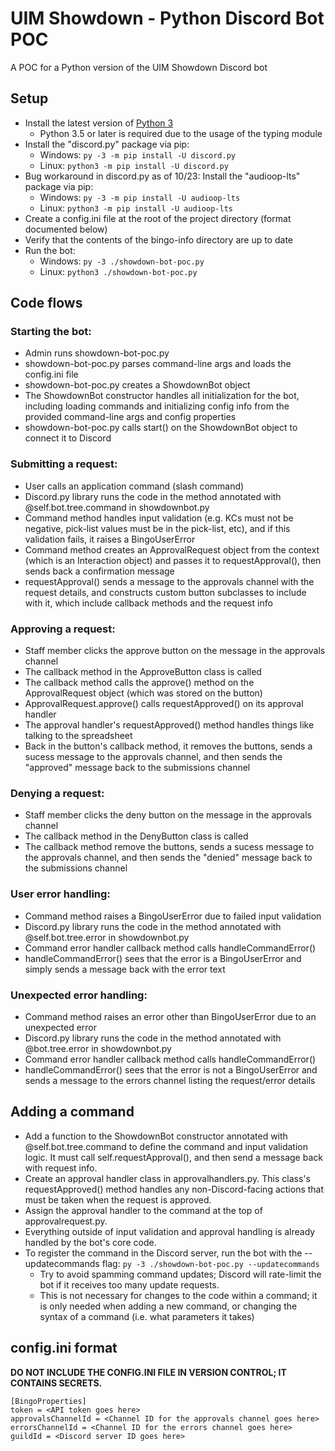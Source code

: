 # UIM Showdown - Python Discord Bot POC

A POC for a Python version of the UIM Showdown Discord bot

## Setup

* Install the latest version of [Python 3](https://www.python.org/downloads/)
  * Python 3.5 or later is required due to the usage of the typing module
* Install the "discord.py" package via pip:
  * Windows: `py -3 -m pip install -U discord.py`
  * Linux: `python3 -m pip install -U discord.py`
* Bug workaround in discord.py as of 10/23: Install the "audioop-lts" package via pip:
  * Windows: `py -3 -m pip install -U audioop-lts`
  * Linux: `python3 -m pip install -U audioop-lts`
* Create a config.ini file at the root of the project directory (format documented below)
* Verify that the contents of the bingo-info directory are up to date
* Run the bot:
  * Windows: `py -3 ./showdown-bot-poc.py`
  * Linux: `python3 ./showdown-bot-poc.py`

## Code flows

### Starting the bot:

* Admin runs showdown-bot-poc.py
* showdown-bot-poc.py parses command-line args and loads the config.ini file
* showdown-bot-poc.py creates a ShowdownBot object
* The ShowdownBot constructor handles all initialization for the bot, including loading commands and initializing config info from the provided command-line args and config properties
* showdown-bot-poc.py calls start() on the ShowdownBot object to connect it to Discord

### Submitting a request:

* User calls an application command (slash command)
* Discord.py library runs the code in the method annotated with @self.bot.tree.command in showdownbot.py
* Command method handles input validation (e.g. KCs must not be negative, pick-list values must be in the pick-list, etc), and if this validation fails, it raises a BingoUserError
* Command method creates an ApprovalRequest object from the context (which is an Interaction object) and passes it to requestApproval(), then sends back a confirmation message
* requestApproval() sends a message to the approvals channel with the request details, and constructs custom button subclasses to include with it, which include callback methods and the request info

### Approving a request:

* Staff member clicks the approve button on the message in the approvals channel
* The callback method in the ApproveButton class is called
* The callback method calls the approve() method on the ApprovalRequest object (which was stored on the button)
* ApprovalRequest.approve() calls requestApproved() on its approval handler
* The approval handler's requestApproved() method handles things like talking to the spreadsheet
* Back in the button's callback method, it removes the buttons, sends a sucess message to the approvals channel, and then sends the "approved" message back to the submissions channel

### Denying a request:

* Staff member clicks the deny button on the message in the approvals channel
* The callback method in the DenyButton class is called
* The callback method remove the buttons, sends a sucess message to the approvals channel, and then sends the "denied" message back to the submissions channel

### User error handling:

* Command method raises a BingoUserError due to failed input validation
* Discord.py library runs the code in the method annotated with @self.bot.tree.error in showdownbot.py
* Command error handler callback method calls handleCommandError()
* handleCommandError() sees that the error is a BingoUserError and simply sends a message back with the error text

### Unexpected error handling:

* Command method raises an error other than BingoUserError due to an unexpected error
* Discord.py library runs the code in the method annotated with @bot.tree.error in showdownbot.py
* Command error handler callback method calls handleCommandError()
* handleCommandError() sees that the error is not a BingoUserError and sends a message to the errors channel listing the request/error details

## Adding a command

* Add a function to the ShowdownBot constructor annotated with @self.bot.tree.command to define the command and input validation logic. It must call self.requestApproval(), and then send a message back with request info.
* Create an approval handler class in approvalhandlers.py. This class's requestApproved() method handles any non-Discord-facing actions that must be taken when the request is approved.
* Assign the approval handler to the command at the top of approvalrequest.py.
* Everything outside of input validation and approval handling is already handled by the bot's core code.
* To register the command in the Discord server, run the bot with the --updatecommands flag: `py -3 ./showdown-bot-poc.py --updatecommands`
  * Try to avoid spamming command updates; Discord will rate-limit the bot if it receives too many update requests.
  * This is not necessary for changes to the code within a command; it is only needed when adding a new command, or changing the syntax of a command (i.e. what parameters it takes)

## config.ini format

**DO NOT INCLUDE THE CONFIG.INI FILE IN VERSION CONTROL; IT CONTAINS SECRETS.**

```
[BingoProperties]
token = <API token goes here>
approvalsChannelId = <Channel ID for the approvals channel goes here>
errorsChannelId = <Channel ID for the errors channel goes here>
guildId = <Discord server ID goes here>
```